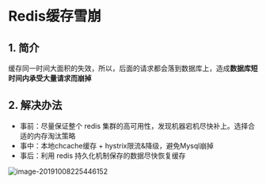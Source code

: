 # Redis缓存雪崩

## 1. 简介

缓存同一时间大面积的失效，所以，后面的请求都会落到数据库上，造成**数据库短时间内承受大量请求而崩掉**

## 2. 解决办法

- 事前：尽量保证整个 redis 集群的高可用性，发现机器宕机尽快补上。选择合适的内存淘汰策略
- 事中：本地chcache缓存 + hystrix限流&降级，避免Mysql崩掉
- 事后：利用 redis 持久化机制保存的数据尽快恢复缓存

![image-20191008225446152](https://gitee.com/zszdevelop/blogimage/raw/master/img/image-20191008225446152.png)